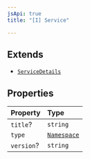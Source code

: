 ```yaml
---
jsApi: true
title: "[I] Service"

---
```

## Extends

- [`ServiceDetails`](Namespace.decorators.Interface.ServiceDetails.md)

## Properties

| Property | Type |
| :------ | :------ |
| `title`? | `string` |
| `type` | [`Namespace`](Interface.Namespace.md) |
| `version`? | `string` |
